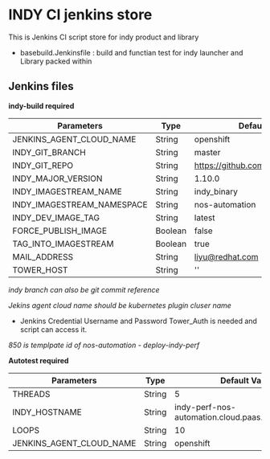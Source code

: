 # INDY CI jenkins store

This is Jenkins CI script store for indy product and library

* basebuild.Jenkinsfile : build and functian test for indy launcher and Library packed within

## Jenkins files

**indy-build required**

|Parameters      |Type |Default Value                                          |
|----------------|-----|-------------------------------------------------------|
|JENKINS_AGENT_CLOUD_NAME|String|openshift|
|INDY_GIT_BRANCH|String|master|
|INDY_GIT_REPO|String|https://github.com/Commonjava/indy|
|INDY_MAJOR_VERSION|String|1.10.0|
|INDY_IMAGESTREAM_NAME|String|indy_binary|
|INDY_IMAGESTREAM_NAMESPACE|String|nos-automation|
|INDY_DEV_IMAGE_TAG|String|latest|
|FORCE_PUBLISH_IMAGE|Boolean|false|
|TAG_INTO_IMAGESTREAM|Boolean|true|
|MAIL_ADDRESS|String|liyu@redhat.com|
|TOWER_HOST|String|''|

_indy branch can also be git commit reference_

_Jekins agent cloud name should be kubernetes plugin cluser name_

* Jenkins Credential Username and Password Tower_Auth is needed and script can access it.

_850 is templpate id of nos-automation - deploy-indy-perf_

**Autotest required**

|Parameters      |Type |Default Value                                          |
|----------------|-----|-------------------------------------------------------|
|THREADS|String|5|
|INDY_HOSTNAME|String|indy-perf-nos-automation.cloud.paas.psi.redhat.com|
|LOOPS|String|10|
|JENKINS_AGENT_CLOUD_NAME|String|openshift|